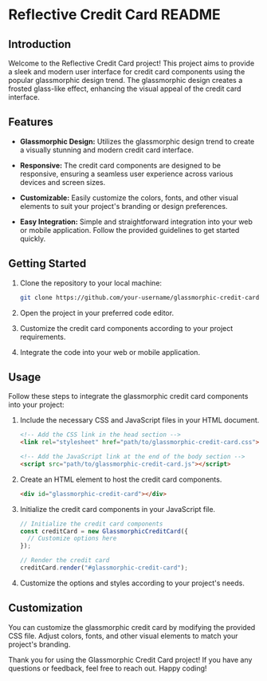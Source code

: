 # Reflective Credit Card README

## Introduction

Welcome to the Reflective Credit Card project! This project aims to provide a sleek and modern user interface for credit card components using the popular glassmorphic design trend. The glassmorphic design creates a frosted glass-like effect, enhancing the visual appeal of the credit card interface.

## Features

- **Glassmorphic Design:** Utilizes the glassmorphic design trend to create a visually stunning and modern credit card interface.
  
- **Responsive:** The credit card components are designed to be responsive, ensuring a seamless user experience across various devices and screen sizes.

- **Customizable:** Easily customize the colors, fonts, and other visual elements to suit your project's branding or design preferences.

- **Easy Integration:** Simple and straightforward integration into your web or mobile application. Follow the provided guidelines to get started quickly.

## Getting Started

1. Clone the repository to your local machine:

   ```bash
   git clone https://github.com/your-username/glassmorphic-credit-card.git
   ```

2. Open the project in your preferred code editor.

3. Customize the credit card components according to your project requirements.

4. Integrate the code into your web or mobile application.

## Usage

Follow these steps to integrate the glassmorphic credit card components into your project:

1. Include the necessary CSS and JavaScript files in your HTML document.

   ```html
   <!-- Add the CSS link in the head section -->
   <link rel="stylesheet" href="path/to/glassmorphic-credit-card.css">

   <!-- Add the JavaScript link at the end of the body section -->
   <script src="path/to/glassmorphic-credit-card.js"></script>
   ```

2. Create an HTML element to host the credit card components.

   ```html
   <div id="glassmorphic-credit-card"></div>
   ```

3. Initialize the credit card components in your JavaScript file.

   ```javascript
   // Initialize the credit card components
   const creditCard = new GlassmorphicCreditCard({
     // Customize options here
   });

   // Render the credit card
   creditCard.render("#glassmorphic-credit-card");
   ```

4. Customize the options and styles according to your project's needs.

## Customization

You can customize the glassmorphic credit card by modifying the provided CSS file. Adjust colors, fonts, and other visual elements to match your project's branding.


Thank you for using the Glassmorphic Credit Card project! If you have any questions or feedback, feel free to reach out. Happy coding!
